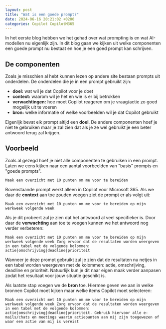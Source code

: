 ```yaml
---
layout: post
title: "Wat is een goede prompt?"
date: 2024-06-16 20:21:02 +0200
categories: Copilot CopilotM365
---
```


In het eerste blog hebben we het gehad over wat prompting is en wat AI-modellen nu eigenlijk zijn. In dit blog gaan we kijken uit welke componenten een goede prompt nu bestaat en hoe je een goed prompt kan schrijven.

## De componenten

Zoals je misschien al hebt kunnen lezen op andere site bestaan prompts uit onderdelen. De onderdelen die je in een prompt gebruikt zijn:

- **doel:** wat wil je dat Copilot voor je doet
- **context:** waarom wil je het en wie is er bij betrokken
- **verwachtingen:** hoe moet Copilot reageren om je vraag/actie zo goed mogelijk uit te voeren
- **bron:** welke informatie of welke voorbeelden wil je dat Copilot gebruikt

Eigenlijk bevat elk prompt altijd een **doel**. De andere componenten hoef je niet te gebruiken maar je zal zien dat als je ze wel gebruikt je een beter antwoord terug zal krijgen.

## Voorbeeld

Zoals al gezegd hoef je niet alle componenten te gebruiken in een prompt. Laten we eens kijken naar een aantal voorbeelden van "basis" prompts en "goede prompts".

`Maak een overzicht met 10 punten om me voor te bereiden`

Bovenstaande prompt werkt alleen in Copilot voor Microsoft 365. Als we daar de **context** aan toe zouden voegen ziet de prompt er als volgt uit:

`Maak een overzicht met 10 punten om me voor te bereiden op mijn werkweek volgende week`

Als je dit probeert zul je zien dat het antwoord al veel specifieker is. Door daar de **verwachting** aan toe te voegen kunnen we het antwoord nog verder verbeteren:

`Maak een overzicht met 10 punten om me voor te bereiden op mijn werkweek volgende week Zorg ervoor dat de resultaten worden weergeven in een tabel met de volgende kolommen: actie|omschrijving|deadline|prioriteit`

Wanneer je deze prompt gebruikt zul je zien dat de resultaten nu netjes in een tabel worden weergeven met de kolommen: actie, omschrijving, deadline en prioriteit. Natuurlijk kun je dit naar eigen maak verder aanpasen zodat het resultaat voor jouw situatie geschikt is.

Als laatste stap voegen we de **bron** toe. Hiermee geven we aan in welke bronnen Copilot moet kijken maar welke items Copilot moet selecteren:

`Maak een overzicht met 10 punten om me voor te bereiden op mijn werkweek volgende week Zorg ervoor dat de resultaten worden weergeven in een tabel met de volgende kolommen: actie|omschrijving|deadline|prioriteit. Gebruik hiervoor alle e-mails/chats en meetings waarin actiepunten aan mij zijn toegewezen of waar een actie van mij is vereist`

